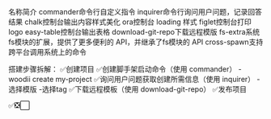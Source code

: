 名称简介
commander命令行自定义指令
inquirer命令行询问用户问题，记录回答结果
chalk控制台输出内容样式美化
ora控制台 loading 样式
figlet控制台打印 logo
easy-table控制台输出表格
download-git-repo下载远程模版
fs-extra系统fs模块的扩展，提供了更多便利的 API，并继承了fs模块的 API
cross-spawn支持跨平台调用系统上的命令


搭建步骤拆解：
✅创建项目
✅创建脚手架启动命令（使用 commander）
  -woodii create my-project
✅询问用户问题获取创建所需信息（使用 inquirer）
  -选择模版
  -选择tag
✅下载远程模板（使用 download-git-repo）
✅发布项目


✅❎⬜

